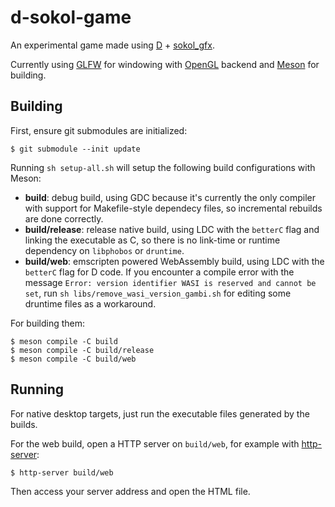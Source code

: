 # d-sokol-game
An experimental game made using [D](https://dlang.org/) + [sokol_gfx](https://github.com/floooh/sokol).

Currently using [GLFW](https://www.glfw.org/) for windowing with [OpenGL](https://www.opengl.org/) backend
and [Meson](https://mesonbuild.com/) for building.


## Building
First, ensure git submodules are initialized:

    $ git submodule --init update

Running `sh setup-all.sh` will setup the following build configurations with Meson:

- **build**: debug build, using GDC because it's currently the only compiler with support
  for Makefile-style dependecy files, so incremental rebuilds are done correctly.
- **build/release**: release native build, using LDC with the `betterC` flag and
  linking the executable as C, so there is no link-time or runtime dependency on
  `libphobos` or `druntime`.
- **build/web**: emscripten powered WebAssembly build, using LDC with the `betterC` flag
  for D code. If you encounter a compile error with the message `Error: version identifier WASI is reserved and cannot be set`,
  run `sh libs/remove_wasi_version_gambi.sh` for editing some druntime files as a workaround.

For building them:

    $ meson compile -C build
    $ meson compile -C build/release
    $ meson compile -C build/web

## Running
For native desktop targets, just run the executable files generated by the builds.

For the web build, open a HTTP server on `build/web`, for example with [http-server](https://www.npmjs.com/package/http-server):

    $ http-server build/web

Then access your server address and open the HTML file.
